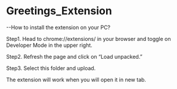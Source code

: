 # Greetings_Extension

--How to install the extension on your PC?



Step1. Head to chrome://extensions/ in your browser and toggle on Developer Mode in the upper right.



Step2. Refresh the page and click on “Load unpacked.”



Step3. Select this folder and upload.



The extension will work when you will open it in new tab.
